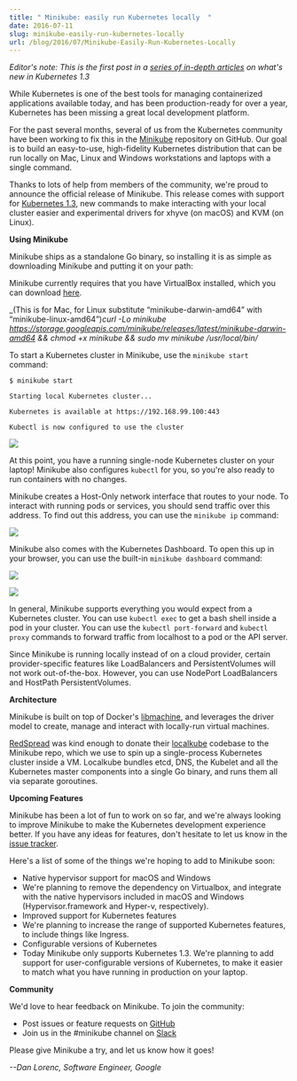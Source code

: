 ```yaml
---
title: " Minikube: easily run Kubernetes locally  "
date: 2016-07-11
slug: minikube-easily-run-kubernetes-locally
url: /blog/2016/07/Minikube-Easily-Run-Kubernetes-Locally
---
```

_Editor's note: This is the first post in a [series of in-depth articles](https://kubernetes.io/blog/2016/07/five-days-of-kubernetes-1.3) on what's new in Kubernetes 1.3&nbsp;_  

While Kubernetes is one of the best tools for managing containerized applications available today, and has been production-ready for over a year, Kubernetes has been missing a great local development platform.  

For the past several months, several of us from the Kubernetes community have been working to fix this in the [Minikube](http://github.com/kubernetes/minikube) repository on GitHub. Our goal is to build an easy-to-use, high-fidelity Kubernetes distribution that can be run locally on Mac, Linux and Windows workstations and laptops with a single command.  

Thanks to lots of help from members of the community, we're proud to announce the official release of Minikube. This release comes with support for [Kubernetes 1.3](https://kubernetes.io/blog/2016/07/kubernetes-1.3-bridging-cloud-native-and-enterprise-workloads), new commands to make interacting with your local cluster easier and experimental drivers for xhyve (on macOS) and KVM (on Linux).  

**Using Minikube**  

Minikube ships as a standalone Go binary, so installing it is as simple as downloading Minikube and putting it on your path:  

Minikube currently requires that you have VirtualBox installed, which you can download&nbsp;[here](https://www.virtualbox.org/).  



_(This is for Mac, for Linux substitute “minikube-darwin-amd64” with “minikube-linux-amd64”)_curl -Lo minikube https://storage.googleapis.com/minikube/releases/latest/minikube-darwin-amd64 && chmod +x minikube && sudo mv minikube /usr/local/bin/_




To start a Kubernetes cluster in Minikube, use the `minikube start` command:





```
$ minikube start

Starting local Kubernetes cluster...

Kubernetes is available at https://192.168.99.100:443

Kubectl is now configured to use the cluster
```





 ![](https://lh5.googleusercontent.com/UNRbuyrACtW32dxMehR7GaQlj4CaVxVmlw3UhTqzyIDBgENdT1PcXf-3RoW-T1PFhIQtBbIPq1p544NAKFMO_E_1BUx7MBpkRyw6URtv4W0xT-O4tyWDYJf3MYna6a_8cFJnVvXZ)


At this point, you have a running single-node Kubernetes cluster on your laptop! Minikube also configures `kubectl` for you, so you're also ready to run containers with no changes.



Minikube creates a Host-Only network interface that routes to your node. To interact with running pods or services, you should send traffic over this address. To find out this address, you can use the `minikube ip` command:

 ![](https://lh4.googleusercontent.com/Qm-FoMGXGTlyhiM9jzuH6HE3497ZH19gjDMZrkNVhrlJzi9KQXlGCPoWbss-Hxa3fSBTbgxVZYjUpK-EG4rSinHHGz-7xH9e0QsmE72gX6Mzn5FihvFBfeF6_pJugd1GT0Gzp5qb)





Minikube also comes with the Kubernetes Dashboard. To open this up in your browser, you can use the built-in `minikube dashboard` command:


 ![](https://lh5.googleusercontent.com/PZOe7HAMTJoO_U-r6mR8bXJc7pRIaw33BSQ_SafMY-DPSJB5tiw9SooUvCbtOCJEqQqvnHqngDfFJwWy9Oj3svyo8oTQnzy5srKwZEcBh7fm44n_9YImeJEGhvfNVnx0cfjZ7mcU)

 ![](https://lh3.googleusercontent.com/fshhlXr1e39gsMKWbVUGb7rrGcy4uP44ML3Jt7-Sr3ZryoMw802xpkAMaz7ayjQNGtAYl3wpKJgwfefuug1FWHbinr1usN9jwFIAJFKeVeZxaiKtalHXP322_D5otR0Asvw6MUD_)





In general, Minikube supports everything you would expect from a Kubernetes cluster. You can use `kubectl exec` to get a bash shell inside a pod in your cluster. You can use the `kubectl port-forward` and `kubectl proxy` commands to forward traffic from localhost to a pod or the API server.




Since Minikube is running locally instead of on a cloud provider, certain provider-specific features like LoadBalancers and PersistentVolumes will not work out-of-the-box. However, you can use NodePort LoadBalancers and HostPath PersistentVolumes.



**Architecture**





Minikube is built on top of Docker's&nbsp;[libmachine](https://github.com/docker/machine/tree/master/libmachine), and leverages the driver model to create, manage and interact with locally-run virtual machines.




[RedSpread](https://redspread.com/)&nbsp;was kind enough to donate their [localkube](https://github.com/redspread/localkube)&nbsp;codebase to the Minikube repo, which we use to spin up a single-process Kubernetes cluster inside a VM. Localkube bundles etcd, DNS, the Kubelet and all the Kubernetes master components into a single Go binary, and runs them all via separate goroutines.



**Upcoming Features**



Minikube has been a lot of fun to work on so far, and we're always looking to improve Minikube to make the Kubernetes development experience better. If you have any ideas for features, don't hesitate to let us know in the [issue tracker](https://github.com/kubernetes/minikube/issues).&nbsp;



Here's a list of some of the things we're hoping to add to Minikube soon:



- Native hypervisor support for macOS and Windows
- We're planning to remove the dependency on Virtualbox, and integrate with the native hypervisors included in macOS and Windows (Hypervisor.framework and Hyper-v, respectively).
- Improved support for Kubernetes features
- We're planning to increase the range of supported Kubernetes features, to include things like Ingress.
- Configurable versions of Kubernetes
- Today Minikube only supports Kubernetes 1.3. We're planning to add support for user-configurable versions of Kubernetes, to make it easier to match what you have running in production on your laptop.




**Community**  



We'd love to hear feedback on Minikube. To join the community:

- Post issues or feature requests on [GitHub](https://github.com/kubernetes/minikube)
- Join us in the #minikube channel on [Slack](https://kubernetes.slack.com/)

Please give Minikube a try, and let us know how it goes!



_--Dan Lorenc, Software Engineer, Google_  
